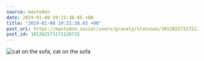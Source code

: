 ```yaml
---
source: mastodon
date: 2019-01-08 19:21:38.65 +00
title: "2019-01-08 19:21:38.65 +00"
post_uri: https://mastodon.social/users/gravely/statuses/101382573172126725
post_id: 101382573172126725
---
```




![cat on the sofa, cat on the sofa](/images/9871263.jpg)

